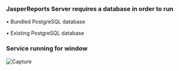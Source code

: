 ### JasperReports Server requires a database in order to run

•	Bundled PostgreSQL database

•	Existing PostgreSQL database

### Service running for window

![Capture](https://user-images.githubusercontent.com/15135199/100197060-608f4280-2f2c-11eb-8a3b-a8799c45b1f7.JPG)
